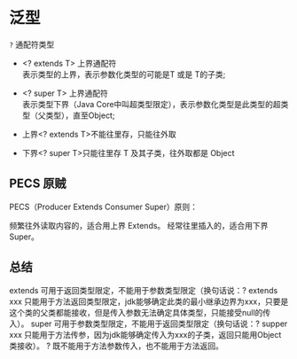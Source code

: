 # 泛型

`?` 通配符类型

- \<? extends T\> 上界通配符  
    表示类型的上界，表示参数化类型的可能是T 或是 T的子类;
- \<? super T\> 上界通配符  
    表示类型下界（Java Core中叫超类型限定），表示参数化类型是此类型的超类型（父类型），直至Object;


- 上界<? extends T>不能往里存，只能往外取
- 下界<? super T>只能往里存 T 及其子类，往外取都是 Object

## PECS 原贼

PECS（Producer Extends Consumer Super）原则：

频繁往外读取内容的，适合用上界 Extends。
经常往里插入的，适合用下界 Super。


## 总结

extends 可用于返回类型限定，不能用于参数类型限定（换句话说：? extends xxx 只能用于方法返回类型限定，jdk能够确定此类的最小继承边界为xxx，只要是这个类的父类都能接收，但是传入参数无法确定具体类型，只能接受null的传入）。
super 可用于参数类型限定，不能用于返回类型限定（换句话说：? supper xxx 只能用于方法传参，因为jdk能够确定传入为xxx的子类，返回只能用Object类接收）。
? 既不能用于方法参数传入，也不能用于方法返回。